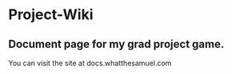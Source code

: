 # Project-Wiki

## Document page for my grad project game.

You can visit the site at docs.whatthesamuel.com
